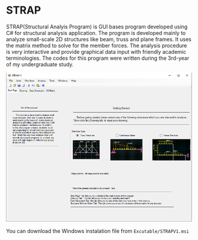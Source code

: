 # STRAP
STRAP(Structural Analyis Program) is GUI bases program developed using C\# for structural analysis application. The program is developed mainly to analyze small-scale 2D structures like beam, truss and plane frames. It uses the matrix method to solve for the member forces. The analysis procedure is very interactive and provide graphical data input with friendly academic terminologies. The codes for this program were written during the 3rd-year of my undergraduate study. 

![screenShot](src/Resources/STRAP_StartPage.PNG)

You can download the Windows instalation file from `Excutable/STRAPV1.msi` 

